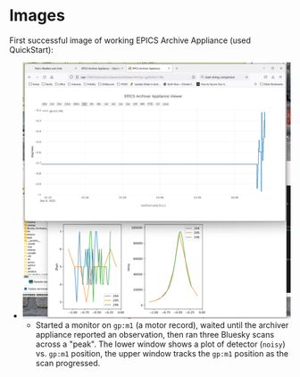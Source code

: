 # Images

First successful image of working EPICS Archive Appliance (used QuickStart):

- ![working archappl](./2022-09-09%20archiver%20appliance%20working.png "working archappl")
  - Started a monitor on `gp:m1` (a motor record), waited until the archiver appliance
    reported an observation, then ran three Bluesky scans across a "peak".
    The lower window shows a plot of detector (`noisy`) vs. `gp:m1` position, the
    upper window tracks the `gp:m1` position as the scan progressed.

